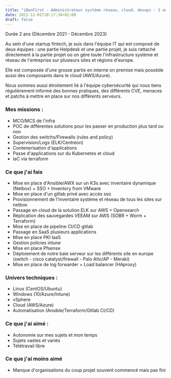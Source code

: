 ```yaml
---
title: "iBanFirst - Administrateur système réseau, cloud, devops - 2 ans"
date: 2021-12-01T10:17:34+02:00
draft: false
---
```

Durée 2 ans (Décembre 2021 - Décembre 2023)

Au sein d'une startup fintech, je suis dans l'équipe IT qui est composé de deux équipes :
une partie Helpdesk et une partie projet, je suis rattaché directement à la partie projet où on gère toute l'infrastructure système et réseau de l'entreprise sur plusieurs sites et régions d'europe.

Elle est composée d'une grosse partie en interne on premise mais possède aussi des composants dans le cloud (AWS/Azure).

Nous sommes aussi étroitement lié à l'équipe cybersécurité qui nous tiens régulièrement informé des bonnes pratiques, des différents CVE, menaces et patchs à mettre en place sur nos différents serveurs.

### Mes missions :
- MCO/MCS de l'infra
- POC de différentes solutions pour les passer en production plus tard ou non
- Gestion des switchs/Firewalls (rules and policy)
- Supervision/Logs (ELK/Centreon)
- Contenerisation d'applications
- Passe d'applications sur du Kubernetes et cloud
- IaC via terraform

### Ce que j'ai fais
- Mise en place d'Ansible/AWX sur un K3s avec inventaire dynamique (Netbox) + SSO + Inventory from VMware
- Mise en place d'un gitlab privé avec accès sso
- Provisionnement de l'inventaire système et réseau de tous les sites sur netbox
- Passage en cloud de la solution ELK sur AWS + Opensearch
- Réplication des sauvegardes VEEAM sur AWS (SOBR + Worm + Terraform)
- Mise en place de pipeline CI/CD gitlab 
- Passage en SaaS plusieurs applications
- Mise en place PKI IaaS
- Gestion policies intune
- Mise en place Pfsense
- Déploiement de notre baie serveur sur les différents site en europe (switch - cisco catalyst/firewall - Palo Alto/AP - Meraki)
- Mise en place de log forwarder + Load balancer (HAproxy)


### Univers techniques :
- Linux (CentOS/Ubuntu)
- Windows (10/Azure/Intune)
- vSphere
- Cloud (AWS/Azure)
- Automatisation (Ansible/Terraform/Gitlab CI/CD)

### Ce que j'ai aimé :
- Autonomie sur mes sujets et mon temps
- Sujets vastes et variés
- Télétravail libre

### Ce que j'ai moins aimé
- Manque d'organisations du coup projet souvent commencé mais pas fini